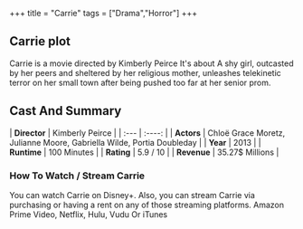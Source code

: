 +++
title = "Carrie"
tags = ["Drama","Horror"]
+++
## Carrie plot
Carrie is a movie directed by Kimberly Peirce It's about A shy girl, outcasted by her peers and sheltered by her religious mother, unleashes telekinetic terror on her small town after being pushed too far at her senior prom.
## Cast And Summary
| **Director**      | Kimberly Peirce |
    | :---        |    :----:   |
    |  **Actors** | Chloë Grace Moretz, Julianne Moore, Gabriella Wilde, Portia Doubleday |
    | **Year**   | 2013    |
    |  **Runtime** | 100 Minutes |
    |  **Rating** | 5.9 / 10 | 
    |  **Revenue** | 35.27$ Millions |
### How To Watch / Stream Carrie
You can watch Carrie on Disney+.
Also, you can stream Carrie via purchasing or having a rent on any of those streaming platforms.
Amazon Prime Video, Netflix, Hulu, Vudu Or iTunes
